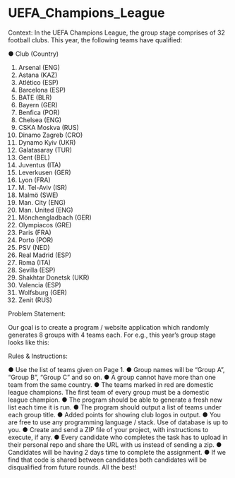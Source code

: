 # UEFA_Champions_League

Context:
In the UEFA Champions League, the group stage comprises of 32 football clubs. This year, the following teams have qualified:

● Club (Country)
1. Arsenal (ENG)
2. Astana (KAZ)
3. Atlético (ESP)
4. Barcelona (ESP)
5. BATE (BLR)
6. Bayern (GER)
7. Benfica (POR)
8. Chelsea (ENG)
9. CSKA Moskva (RUS)
10. Dinamo Zagreb (CRO)
11. Dynamo Kyiv (UKR)
12. Galatasaray (TUR)
13. Gent (BEL)
14. Juventus (ITA)
15. Leverkusen (GER)
16. Lyon (FRA)
17. M. Tel-Aviv (ISR)
18. Malmö (SWE)
19. Man. City (ENG)
20. Man. United (ENG)
21. Mönchengladbach (GER)
22. Olympiacos (GRE)
23. Paris (FRA)
24. Porto (POR)
25. PSV (NED)
26. Real Madrid (ESP)
27. Roma (ITA)
28. Sevilla (ESP)
29. Shakhtar Donetsk (UKR)
30. Valencia (ESP)
31. Wolfsburg (GER)
32. Zenit (RUS)

Problem Statement:

Our goal is to create a program / website application which randomly generates 8 groups with 4 teams each.
For e.g., this year’s group stage looks like this:

Rules & Instructions:

● Use the list of teams given on Page 1.
● Group names will be “Group A”, “Group B”, “Group C” and so on.
● A group cannot have more than one team from the same country.
● The teams marked in red are domestic league champions. The first team of every group must be a domestic league champion.
● The program should be able to generate a fresh new list each time it is run.
● The program should output a list of teams under each group title.
● Added points for showing club logos in output.
● You are free to use any programming language / stack. Use of database is up to you.
● Create and send a ZIP file of your project, with instructions to execute, if any.
● Every candidate who completes the task has to upload in their personal repo and share the URL with us instead of sending a zip.
● Candidates will be having 2 days time to complete the assignment.
● If we find that code is shared between candidates both candidates will be disqualified from future rounds.
All the best!
